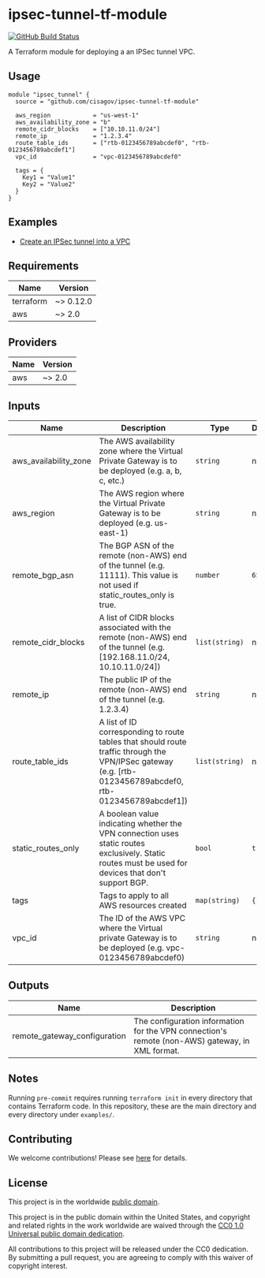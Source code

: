 # ipsec-tunnel-tf-module #

[![GitHub Build Status](https://github.com/cisagov/ipsec-tunnel-tf-module/workflows/build/badge.svg)](https://github.com/cisagov/ipsec-tunnel-tf-module/actions)

A Terraform module for deploying a an IPSec tunnel VPC.

## Usage ##

```hcl
module "ipsec_tunnel" {
  source = "github.com/cisagov/ipsec-tunnel-tf-module"

  aws_region            = "us-west-1"
  aws_availability_zone = "b"
  remote_cidr_blocks    = ["10.10.11.0/24"]
  remote_ip             = "1.2.3.4"
  route_table_ids       = ["rtb-0123456789abcdef0", "rtb-0123456789abcdef1"]
  vpc_id                = "vpc-0123456789abcdef0"

  tags = {
    Key1 = "Value1"
    Key2 = "Value2"
  }
}
```

## Examples ##

* [Create an IPSec tunnel into a VPC](https://github.com/cisagov/ipsec-tunnel-tf-module/tree/develop/examples/basic_usage)

## Requirements ##

| Name | Version |
|------|---------|
| terraform | ~> 0.12.0 |
| aws | ~> 2.0 |

## Providers ##

| Name | Version |
|------|---------|
| aws | ~> 2.0 |

## Inputs ##

| Name | Description | Type | Default | Required |
|------|-------------|------|---------|:--------:|
| aws_availability_zone | The AWS availability zone where the Virtual Private Gateway is to be deployed (e.g. a, b, c, etc.) | `string` | n/a | yes |
| aws_region | The AWS region where the Virtual Private Gateway is to be deployed (e.g. us-east-1) | `string` | n/a | yes |
| remote_bgp_asn | The BGP ASN of the remote (non-AWS) end of the tunnel (e.g. 11111).  This value is not used if static_routes_only is true. | `number` | `65000` | no |
| remote_cidr_blocks | A list of CIDR blocks associated with the remote (non-AWS) end of the tunnel (e.g. [192.168.11.0/24, 10.10.11.0/24]) | `list(string)` | n/a | yes |
| remote_ip | The public IP of the remote (non-AWS) end of the tunnel (e.g. 1.2.3.4) | `string` | n/a | yes |
| route_table_ids | A list of ID corresponding to route tables that should route traffic through the VPN/IPSec gateway (e.g. [rtb-0123456789abcdef0, rtb-0123456789abcdef1]) | `list(string)` | n/a | yes |
| static_routes_only | A boolean value indicating whether the VPN connection uses static routes exclusively.  Static routes must be used for devices that don't support BGP. | `bool` | `true` | no |
| tags | Tags to apply to all AWS resources created | `map(string)` | `{}` | no |
| vpc_id | The ID of the AWS VPC where the Virtual private Gateway is to be deployed (e.g. vpc-0123456789abcdef0) | `string` | n/a | yes |

## Outputs ##

| Name | Description |
|------|-------------|
| remote_gateway_configuration | The configuration information for the VPN connection's remote (non-AWS) gateway, in XML format. |

## Notes ##

Running `pre-commit` requires running `terraform init` in every directory that
contains Terraform code. In this repository, these are the main directory and
every directory under `examples/`.

## Contributing ##

We welcome contributions!  Please see [here](CONTRIBUTING.md) for
details.

## License ##

This project is in the worldwide [public domain](LICENSE).

This project is in the public domain within the United States, and
copyright and related rights in the work worldwide are waived through
the [CC0 1.0 Universal public domain
dedication](https://creativecommons.org/publicdomain/zero/1.0/).

All contributions to this project will be released under the CC0
dedication. By submitting a pull request, you are agreeing to comply
with this waiver of copyright interest.
